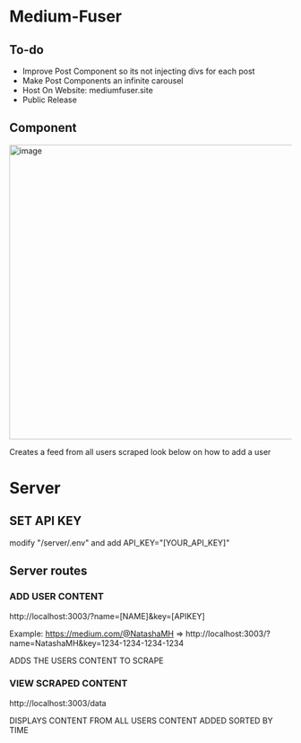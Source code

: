 # Medium-Fuser

## To-do
- Improve Post Component so its not injecting divs for each post
- Make Post Components an infinite carousel 
- Host On Website: mediumfuser.site
- Public Release


## Component
<img width="525" alt="image" src="https://github.com/CallumAS/Medium-Fuser/assets/53473235/0a9b9950-52a6-48d1-9e2f-65b2ecc387f4">

Creates a feed from all users scraped look below on how to add a user

# Server
## SET API KEY
modify "/server/.env" and add API_KEY="[YOUR_API_KEY]"
## Server routes 
### ADD USER CONTENT
http://localhost:3003/?name=[NAME]&key=[APIKEY]

Example: https://medium.com/@NatashaMH => http://localhost:3003/?name=NatashaMH&key=1234-1234-1234-1234

ADDS THE USERS CONTENT TO SCRAPE

### VIEW SCRAPED CONTENT

http://localhost:3003/data

DISPLAYS CONTENT FROM ALL USERS CONTENT ADDED SORTED BY TIME
